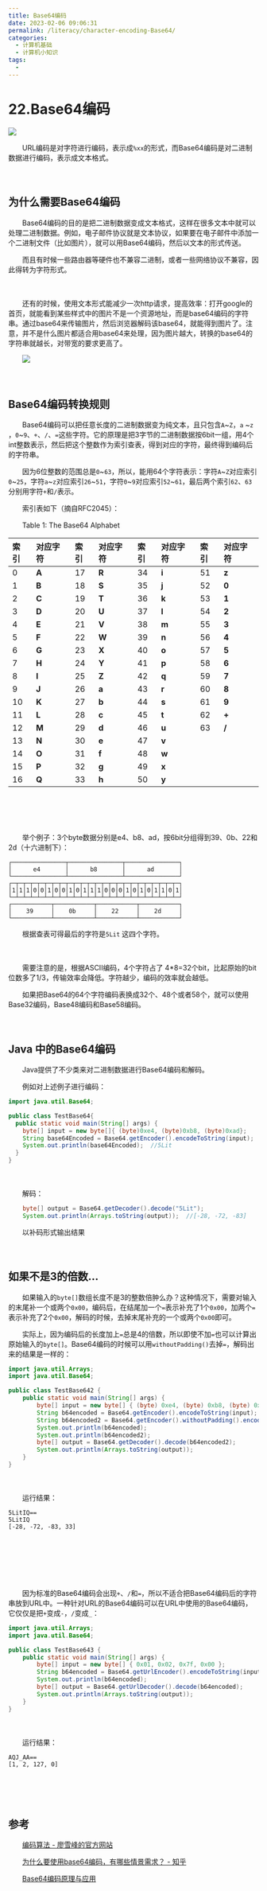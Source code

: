 ```yaml
---
title: Base64编码
date: 2023-02-06 09:06:31
permalink: /literacy/character-encoding-Base64/
categories:
  - 计算机基础
  - 计算机小知识
tags:
  - 
---
```



# 22.Base64编码


![](https://image.peterjxl.com/blog/194.jpg)

　　URL编码是对字符进行编码，表示成`%xx`​的形式，而Base64编码是对二进制数据进行编码，表示成文本格式。

<!-- more -->
　　‍

## 为什么需要Base64编码

　　Base64编码的目的是把二进制数据变成文本格式，这样在很多文本中就可以处理二进制数据。例如，电子邮件协议就是文本协议，如果要在电子邮件中添加一个二进制文件（比如图片），就可以用Base64编码，然后以文本的形式传送。

　　而且有时候一些路由器等硬件也不兼容二进制，或者一些网络协议不兼容，因此得转为字符形式。

　　‍

　　还有的时候，使用文本形式能减少一次http请求，提高效率：打开google的首页，就能看到某些样式中的图片不是一个资源地址，而是base64编码的字符串。通过base64来传输图片，然后浏览器解码该base64，就能得到图片了。注意，并不是什么图片都适合用base64来处理，因为图片越大，转换的base64的字符串就越长，对带宽的要求更高了。

　　​​![](assets/image-20230206074014-c1nciws.png)​​

　　‍

## Base64编码转换规则

　　Base64编码可以把任意长度的二进制数据变为纯文本，且只包含`A`​ ~`Z`​，`a`​ ~`z`​，`0`​ ~`9`​、`+`​、`/`​、`=`​这些字符。它的原理是把3字节的二进制数据按6bit一组，用4个int整数表示，然后把这个整数作为索引查表，得到对应的字符，最终得到编码后的字符串。

　　因为6位整数的范围总是`0`​​ ~`63`​​，所以，能用64个字符表示：字符`A`​​ ~`Z`​​对应索引`0`​​  ~`25`​​，字符`a`​​ ~`z`​​对应索引`26`​​ ~`51`​​，字符`0`​​ ~`9`​​对应索引`52`​​ ~`61`​​，最后两个索引`62`​​、`63`​​分别用字符`+`​​和`/`​​表示。

　　索引表如下（摘自RFC2045）：

　　Table 1: The Base64 Alphabet

|**索引**|**对应字符**|**索引**|**对应字符**|**索引**|**对应字符**|**索引**|**对应字符**|
| :---| :-| :---| :-| :---| :-| :---| :---|
|0|**A**|17|**R**|34|**i**|51|**z**|
|1|**B**|18|**S**|35|**j**|52|**0**|
|2|**C**|19|**T**|36|**k**|53|**1**|
|3|**D**|20|**U**|37|**l**|54|**2**|
|4|**E**|21|**V**|38|**m**|55|**3**|
|5|**F**|22|**W**|39|**n**|56|**4**|
|6|**G**|23|**X**|40|**o**|57|**5**|
|7|**H**|24|**Y**|41|**p**|58|**6**|
|8|**I**|25|**Z**|42|**q**|59|**7**|
|9|**J**|26|**a**|43|**r**|60|**8**|
|10|**K**|27|**b**|44|**s**|61|**9**|
|11|**L**|28|**c**|45|**t**|62|**+**|
|12|**M**|29|**d**|46|**u**|63|**/**|
|13|**N**|30|**e**|47|**v**|<br />|<br />|
|14|**O**|31|**f**|48|**w**|<br />|<br />|
|15|**P**|32|**g**|49|**x**|<br />|<br />|
|16|**Q**|33|**h**|50|**y**|<br />|<br />|

### 

　　‍

　　‍

　　举个例子：3个byte数据分别是e4、b8、ad，按6bit分组得到39、0b、22和2d（十六进制下）：

```
┌───────────────┬───────────────┬───────────────┐
│      e4       │      b8       │      ad       │
└───────────────┴───────────────┴───────────────┘
┌─┬─┬─┬─┬─┬─┬─┬─┬─┬─┬─┬─┬─┬─┬─┬─┬─┬─┬─┬─┬─┬─┬─┬─┐
│1│1│1│0│0│1│0│0│1│0│1│1│1│0│0│0│1│0│1│0│1│1│0│1│
└─┴─┴─┴─┴─┴─┴─┴─┴─┴─┴─┴─┴─┴─┴─┴─┴─┴─┴─┴─┴─┴─┴─┴─┘
┌───────────┬───────────┬───────────┬───────────┐
│    39     │    0b     │    22     │    2d     │
└───────────┴───────────┴───────────┴───────────┘
```

　　根据查表可得最后的字符是`5Lit`​  这四个字符。

　　‍

　　需要注意的是，根据ASCII编码，4个字符占了 4*8=32个bit，比起原始的bit位数多了1/3，传输效率会降低。字符越少，编码的效率就会越低。

　　如果把Base64的64个字符编码表换成32个、48个或者58个，就可以使用Base32编码，Base48编码和Base58编码。

　　‍

## Java 中的Base64编码

　　Java提供了不少类来对二进制数据进行Base64编码和解码。

　　例如对上述例子进行编码：

```java
import java.util.Base64;

public class TestBase64{
  public static void main(String[] args) {
    byte[] input = new byte[]{ (byte)0xe4, (byte)0xb8, (byte)0xad};
    String base64Encoded = Base64.getEncoder().encodeToString(input);
    System.out.println(base64Encoded);  //5Lit
  }
}
```

　　‍

　　解码：

```java
    byte[] output = Base64.getDecoder().decode("5Lit");
    System.out.println(Arrays.toString(output));  //[-28, -72, -83]
```

　　以补码形式输出结果

　　‍

## 如果不是3的倍数...

　　如果输入的`byte[]`​数组长度不是3的整数倍肿么办？这种情况下，需要对输入的末尾补一个或两个`0x00`​，编码后，在结尾加一个`=`​表示补充了1个`0x00`​，加两个`=`​表示补充了2个`0x00`​，解码的时候，去掉末尾补充的一个或两个`0x00`​即可。

　　实际上，因为编码后的长度加上`=`​总是4的倍数，所以即使不加`=`​也可以计算出原始输入的`byte[]`​。Base64编码的时候可以用`withoutPadding()`​去掉`=`​，解码出来的结果是一样的：

```java
import java.util.Arrays;
import java.util.Base64;

public class TestBase642 {
    public static void main(String[] args) {
        byte[] input = new byte[] { (byte) 0xe4, (byte) 0xb8, (byte) 0xad, 0x21 };
        String b64encoded = Base64.getEncoder().encodeToString(input);
        String b64encoded2 = Base64.getEncoder().withoutPadding().encodeToString(input);
        System.out.println(b64encoded);
        System.out.println(b64encoded2);
        byte[] output = Base64.getDecoder().decode(b64encoded2);
        System.out.println(Arrays.toString(output));
    }
}
```

　　‍

　　运行结果：

```
5LitIQ==
5LitIQ
[-28, -72, -83, 33]
```

　　‍

　　‍

　　‍

　　因为标准的Base64编码会出现`+`​、`/`​和`=`​，所以不适合把Base64编码后的字符串放到URL中。一种针对URL的Base64编码可以在URL中使用的Base64编码，它仅仅是把`+`​变成`-`​，`/`​变成`_`​：

```java
import java.util.Arrays;
import java.util.Base64;

public class TestBase643 {
    public static void main(String[] args) {
        byte[] input = new byte[] { 0x01, 0x02, 0x7f, 0x00 };
        String b64encoded = Base64.getUrlEncoder().encodeToString(input);
        System.out.println(b64encoded);
        byte[] output = Base64.getUrlDecoder().decode(b64encoded);
        System.out.println(Arrays.toString(output));
    }
}

```

　　‍

　　运行结果：

```
AQJ_AA==
[1, 2, 127, 0]
```

　　‍

　　‍

## 参考

　　[编码算法 - 廖雪峰的官方网站](https://www.liaoxuefeng.com/wiki/1252599548343744/1304227703947297)

　　[为什么要使用base64编码，有哪些情景需求？ - 知乎](https://www.zhihu.com/question/36306744)

　　[Base64编码原理与应用](http://blog.xiayf.cn/2016/01/24/base64-encoding/)
